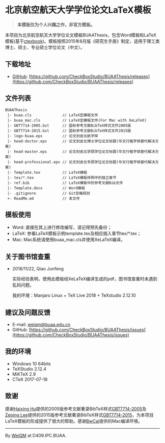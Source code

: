 # 北京航空航天大学学位论文LaTeX模板

> **本模板仅为个人兴趣之作，非官方模板。**

本项目为北京航空航天大学学位论文模板BUAAThesis，包含Word模板和LaTeX模板(基于[ctexbook](https://ctan.org/pkg/ctex))。模板按照2015年8月版《研究生手册》制定，适用于理工类博士、硕士、专业硕士学位论文（中文）。


## 下载地址

+ [GitHub](https://github.com/CheckBoxStudio): [https://github.com/CheckBoxStudio/BUAAThesis/releases](https://github.com/CheckBoxStudio/BUAAThesis/releases)

## 文件列表

```
BUAAThesis
 |- buaa.cls              // LaTeX宏模板文件
 |- buaa_mac.cls          // LaTeX宏模板文件(For Mac with XeLaTeX)
 |- GBT7714-2005.bst      // 国标参考文献BibTeX样式文件2005版
 |- GBT7714-2015.bst      // 国标参考文献BibTeX样式文件2015版
 |- logo-buaa.eps         // 论文封皮北航字样
 |- head-doctor.eps       // 论文封皮北博士学位论文标题(华文行楷字体替代解决方案)
 |- head-master.eps       // 论文封皮北学硕学位论文标题(华文行楷字体替代解决方案)
 |- head-professional.eps // 论文封皮北专硕学位论文标题(华文行楷字体替代解决方案)
 |- Template.tex          // LaTeX模板
 |- tex/*.tex             // LaTeX模板样例中的独立章节
 |- ref.bib               // LaTeX模板中的参考文献Bib文件
 |- Template.docx         // Word模板
 |- .gitignore            // Git忽略规则
 +- ReadMe.md             // 本文件
```

## 模板使用

+ Word: 直接在其上进行修改编写，请记得预先备份；
+ LaTeX: 参看LaTeX模板示例template.tex及相应插入章节tex/*.tex；
+ Mac: Mac系统请使用buaa_mac.cls并使用XeLaTeX编译。

## 关于图书馆查重

+ 2018/11/22, Qiao Junfeng

  实际经验表明，使用此模板经XeLaTeX编译生成的pdf，图书馆查重时未遇到乱码问题。

  我的环境：Manjaro Linux + TeX Live 2018 + TeXstudio 2.12.10

## 建议及问题反馈

+ E-mail: [weiqm@buaa.edu.cn](weiqm@buaa.edu.cn)
+ GitHub: [https://github.com/CheckBoxStudio/BUAAThesis/issues](https://github.com/CheckBoxStudio/BUAAThesis/issues)

## 我的环境

+ Windows 10 64bits
+ TeXStudio 2.12.4
+ MiKTeX 2.9
+ CTeX 2017-07-18

## 致谢

感谢[Haixing Hu](https://github.com/Haixing-Hu)提供的2005版参考文献著录BibTeX样式[GBT7714-2005](https://github.com/Haixing-Hu/GBT7714-2005-BibTeX-Style)及[Zeping Lee](https://github.com/zepinglee)提供的2015版参考文献著录BibTeX样式[GBT7714-2015](https://github.com/zepinglee/gbt7714-bibtex-style)，为本项目LaTeX模板的形成提供了很大的帮助。感谢[BwCai](https://github.com/BwCai)提供的Mac编译环境。

***

By [WeiQM](https://weiquanmao.github.io/) at D409.IPC.BUAA.
